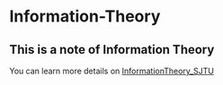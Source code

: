 # Information-Theory
## This is a note of Information Theory
You can learn more details on [InformationTheory_SJTU](https://www.bilibili.com/video/BV1kE411E7HX/?vd_source=8a3dd36862125e80dc439254ef65d959)
